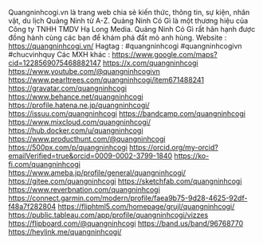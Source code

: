 Quangninhcogi.vn là trang web chia sẻ kiến thức, thông tin, sự kiện, nhân vật, du lịch Quảng Ninh từ A-Z. Quảng Ninh Có Gì là một thương hiệu của Công ty TNHH TMDV Hạ Long Media. Quảng Ninh Có Gì rất hân hạnh được đồng hành cùng các bạn để khám phá đất mỏ anh hùng.
Website : https://quangninhcogi.vn/
Hagtag : #quangninhcogi #quangninhcogivn #chucvinhquy
Các MXH khác : 
https://www.google.com/maps?cid=1228569075468882147
https://x.com/quangninhcogi
https://www.youtube.com/@quangninhcogivn
https://www.pearltrees.com/quangninhcogi/item671488241
https://gravatar.com/quangninhcogi
https://www.behance.net/quangninhcogi
https://profile.hatena.ne.jp/quangninhcogi/
https://issuu.com/quangninhcogi
https://bandcamp.com/quangninhcogi
https://www.mixcloud.com/quangninhcogi/
https://hub.docker.com/u/quangninhcogi
https://www.producthunt.com/@quangninhcogi
https://500px.com/p/quangninhcogi
https://orcid.org/my-orcid?emailVerified=true&orcid=0009-0002-3799-1840
https://ko-fi.com/quangninhcogi
https://www.ameba.jp/profile/general/quangninhcogi/
https://gitee.com/quangninhcogi
https://sketchfab.com/quangninhcogi
https://www.reverbnation.com/quangninhcogi
https://connect.garmin.com/modern/profile/faea9b75-9d28-4625-92df-f48a7f282804
https://fliphtml5.com/homepage/grujl/quangninhcogi/
https://public.tableau.com/app/profile/quangninhcogi/vizzes
https://flipboard.com/@quangninhcogi
https://band.us/band/96768770
https://heylink.me/quangninhcogi/
